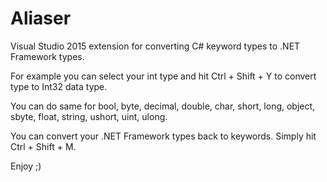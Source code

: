 # Aliaser
Visual Studio 2015 extension for converting C# keyword types to .NET Framework types.

For example you can select your int type and hit Ctrl + Shift + Y to convert type to Int32 data type.

You can do same for bool, byte, decimal, double, char, short, long, object, sbyte, float, string, ushort, uint, ulong.

You can convert your .NET Framework types back to keywords. Simply hit Ctrl + Shift + M.

Enjoy ;)
